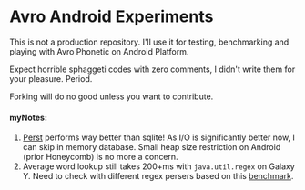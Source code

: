 # Avro Android Experiments


This is not a production repository. I'll use it for testing, benchmarking and playing with Avro Phonetic on Android Platform. 

Expect horrible sphaggeti codes with zero comments, I didn't write them for your pleasure. Period.

Forking will do no good unless you want to contribute.

#### myNotes:

1. [Perst](http://www.mcobject.com/perst) performs way better than sqlite! As I/O is significantly better now, I can skip in memory database. Small heap size restriction on Android (prior Honeycomb) is no more a concern.
2. Average word lookup still takes 200+ms with `java.util.regex` on Galaxy Y.  Need to check with different regex persers based on this [benchmark](http://www.tusker.org/regex/regex_benchmark.html).
